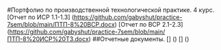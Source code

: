 #Портфолио по производственной технологической практике. 4 курс.
[Отчет по ИСР 1.1-1.3] (https://github.com/gabyshut/practice-7sem/blob/main/ПТП-8%20ВСР.docx)
[Отчет по ВСР 2.1-2.3] (https://github.com/gabyshut/practice-7sem/blob/main/ПТП-8%20ИСР%20ТЗ.docx)
##Отчетные документы.
[] ()
[] ()

